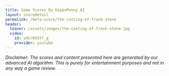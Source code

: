 ```yaml
---
title: Game Scores By HippoPenny AI
layout: scoredetail
permalink: /meta-score/the-casting-of-frank-stone
header:
  teaser: /assets/images/the-casting-of-frank-stone.jpg
  video:
    id: vH5r6h5Yf_g
    provider: youtube
---
```

*Disclaimer: The scores and content presented here are generated by our advanced AI algorithm. This is purely for entertainment purposes and not in any way a game review.*

